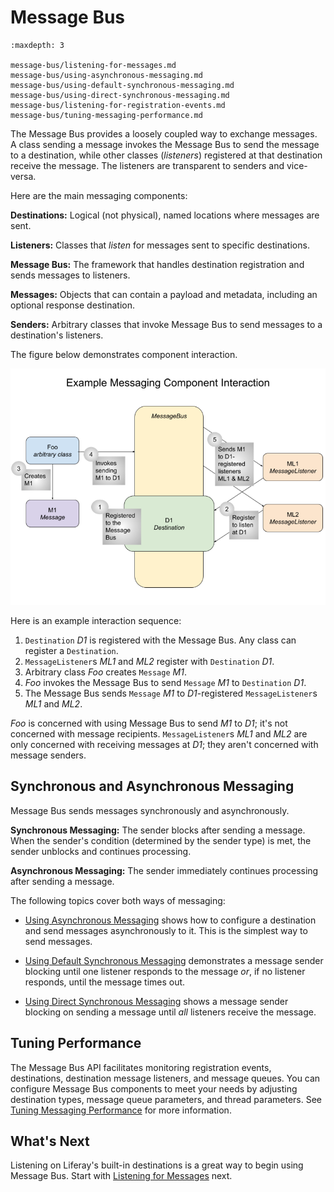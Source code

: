 # Message Bus

```{toctree}
:maxdepth: 3

message-bus/listening-for-messages.md
message-bus/using-asynchronous-messaging.md
message-bus/using-default-synchronous-messaging.md
message-bus/using-direct-synchronous-messaging.md
message-bus/listening-for-registration-events.md
message-bus/tuning-messaging-performance.md
```

The Message Bus provides a loosely coupled way to exchange messages. A class sending a message invokes the Message Bus to send the message to a destination, while other classes (*listeners*) registered at that destination receive the message. The listeners are transparent to senders and vice-versa.

Here are the main messaging components:

**Destinations:** Logical (not physical), named locations where messages are sent.

**Listeners:** Classes that *listen* for messages sent to specific destinations.

**Message Bus:** The framework that handles destination registration and sends messages to listeners.

**Messages:** Objects that can contain a payload and metadata, including an optional response destination.

**Senders:** Arbitrary classes that invoke Message Bus to send messages to a destination's listeners.

The figure below demonstrates component interaction.

![Example Messaging Component Interaction](./message-bus/images/01.png)

Here is an example interaction sequence:

1. `Destination` *D1* is registered with the Message Bus. Any class can register a `Destination`.
1. `MessageListener`s *ML1* and *ML2* register with `Destination` *D1*.
1. Arbitrary class *Foo* creates `Message` *M1*.
1. *Foo* invokes the Message Bus to send `Message` *M1* to `Destination` *D1*.
1. The Message Bus sends `Message` *M1* to *D1*-registered `MessageListener`s *ML1* and *ML2*.

*Foo* is concerned with using Message Bus to send *M1* to *D1*; it's not concerned with message recipients. `MessageListener`s *ML1* and *ML2* are only concerned with receiving messages at *D1*; they aren't concerned with message senders.

## Synchronous and Asynchronous Messaging

Message Bus sends messages synchronously and asynchronously.

**Synchronous Messaging:** The sender blocks after sending a message. When the sender's condition (determined by the sender type) is met, the sender unblocks and continues processing.

**Asynchronous Messaging:** The sender immediately continues processing after sending a message.

The following topics cover both ways of messaging:

* [Using Asynchronous Messaging](./message-bus/using-asynchronous-messaging.md) shows how to configure a destination and send messages asynchronously to it. This is the simplest way to send messages.

* [Using Default Synchronous Messaging](./message-bus/using-default-synchronous-messaging.md) demonstrates a message sender blocking until one listener responds to the message *or*, if no listener responds, until the message times out.

* [Using Direct Synchronous Messaging](./message-bus/using-default-synchronous-messaging.md) shows a message sender blocking on sending a message until *all* listeners receive the message.

## Tuning Performance

The Message Bus API facilitates monitoring registration events, destinations, destination message listeners, and message queues. You can configure Message Bus components to meet your needs by adjusting destination types, message queue parameters, and thread parameters. See [Tuning Messaging Performance](./message-bus/tuning-messaging-performance.md) for more information.

## What's Next

Listening on Liferay's built-in destinations is a great way to begin using Message Bus. Start with [Listening for Messages](./message-bus/listening-for-messages.md) next.